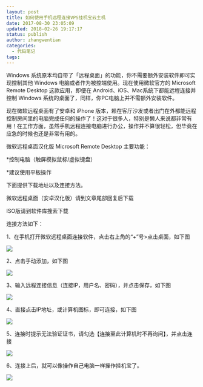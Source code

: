 ```yaml
---
layout: post
title: 如何使用手机远程连接VPS挂机宝云主机
date: 2017-08-30 23:05:09
updated: 2018-02-26 19:17:17
status: publish
author: zhangwentian
categories: 
  - 代码笔记
tags: 
---
```



Windows 系统原本均自带了「远程桌面」的功能，你不需要额外安装软件即可实现控制其他 Windows 电脑或者作为被控端使用。现在使用微软官方的 Microsoft Remote Desktop 这款应用，即便在 Android、iOS、Mac系统下都能远程连接并控制 Windows 系统的桌面了，同样，你PC电脑上并不需额外安装软件。

现在微软远程桌面有了安卓和 iPhone 版本，赖在客厅沙发或者出门在外都能远程控制房间里的电脑完成任何的操作了！这对于很多人，特别是懒人来说都非常有用！在工作方面，虽然手机远程连接电脑进行办公，操作并不算很轻松，但毕竟在应急的时候也还是非常有用的。

微软远程桌面汉化版 Microsoft Remote Desktop 主要功能：

\*控制电脑（触屏模拟鼠标/虚拟键盘）

\*建议使用平板操作

下面提供下载地址以及连接方法。

微软远程桌面（安卓汉化版）请到文章尾部回复后下载

ISO版请到软件库搜索下载

连接方法如下：

1、在手机打开微软远程桌面连接软件，点击右上角的“+”号&gt;点击桌面，如下图

![](https://ooo.0o0.ooo/2017/08/30/59a6d89ce5f65.jpg)

2、点击手动添加，如下图

![](https://ooo.0o0.ooo/2017/08/30/59a6d92f4d809.jpg)

3、输入远程连接信息（连接IP，用户名、密码），并点击保存，如下图

![](https://ooo.0o0.ooo/2017/08/30/59a6d8682bb66.jpg)

4、直接点击IP地址，或计算机图标，即可连接，如下图

![](https://ooo.0o0.ooo/2017/08/30/59a6d868284c4.jpg)

5、连接时提示无法验证证书，请勾选【连接至此计算机时不再询问】，并点击连接

![](https://ooo.0o0.ooo/2017/08/30/59a6d985eb86f.jpg)

6、连接上后，就可以像操作自己电脑一样操作挂机宝了。

![](https://ooo.0o0.ooo/2017/08/30/59a6d99ebc8cb.jpg)